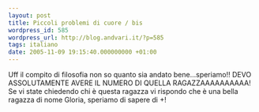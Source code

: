 ```yaml
---
layout: post
title: Piccoli problemi di cuore / bis
wordpress_id: 585
wordpress_url: http://blog.andvari.it/?p=585
tags: italiano
date: 2005-11-09 19:15:40.000000000 +01:00
---
```

Uff il compito di filosofia non so quanto sia andato bene...speriamo!! DEVO ASSOLUTAMENTE AVERE IL NUMERO DI QUELLA RAGAZZAAAAAAAAAA! Se vi state chiedendo chi è questa ragazza vi rispondo che è una bella ragazza di nome Gloria, speriamo di sapere di +!

